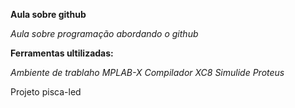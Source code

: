 **Aula sobre github**
  
*Aula sobre programação abordando o github*

**Ferramentas ultilizadas:**
 
*Ambiente de trablaho MPLAB-X*
*Compilador XC8* 
*Simulide*
*Proteus*
 
Projeto pisca-led
